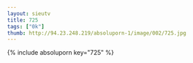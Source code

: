 ```yaml
--- 
layout: sieutv
title: 725
tags: ["0k"]
thumb: http://94.23.248.219/absoluporn-1/image/002/725.jpg
---
```

{% include absoluporn key="725" %} 
